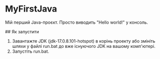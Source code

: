 # MyFirstJava



Мій перший Java-проєкт. Просто виводить "Hello world!" у консоль.



\## Як запустити



1. Завантажте JDK (jdk-17.0.8.101-hotspot) в корінь проекту або змініть шляхи у файлі run.bat до вже існуючого JDK на вашому комп'ютері.
2. Запустіть run.bat.
